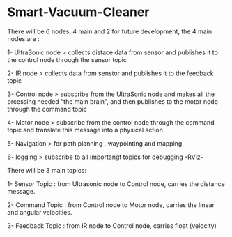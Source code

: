 # Smart-Vacuum-Cleaner
There will be 6 nodes, 4 main and 2 for future development, the 4 main nodes are :

1- UltraSonic node > collects distace data from sensor and publishes it to the control node through the sensor topic

2- IR node > collects data from senstor and publishes it to the feedback topic

3- Control node > subscribe from the UltraSonic node and makes all the prcessing needed "the main brain", and then publishes to the motor node through the command topic

4- Motor node > subscribe from the control node through the command topic and translate this message into a physical action

5- Navigation > for path planning , waypointing and mapping

6- logging > subscribe to all importangt topics for debugging -RViz-

There will be 3 main topics:

1- Sensor Topic : from Ultrasonic node to Control node, carries the distance message.

2- Command Topic : from Control node to Motor node, carries the linear and angular velocities.

3- Feedback Topic : from IR node to Control node, carries float (velocity)
